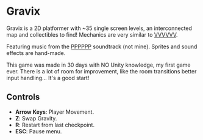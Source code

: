 # Gravix
Gravix is a 2D platformer with ~35 single screen levels, an interconnected map and collectibles to find! Mechanics are very similar to [VVVVVV](https://store.steampowered.com/app/70300/VVVVVV/).

Featuring music from the [PPPPPP](https://souleyedigitalmusic.bandcamp.com/album/pppppp-the-vvvvvv-soundtrack) soundtrack (not mine). Sprites and sound effects are hand-made.

<!-- <div style="align-content: center"><img src=""></div> -->

This game was made in 30 days with NO Unity knowledge, my first game ever. There is a lot of room for improvement, like the room transitions better input handling... It's a good start!

## Controls 
- **Arrow Keys**: Player Movement.
- **Z**: Swap Gravity.
- **R**: Restart from last checkpoint.
- **ESC**: Pause menu.
